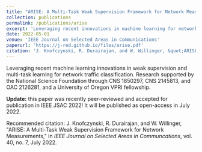 ```yaml
---
title: "ARISE: A Multi-Task Weak Supervision Framework for Network Measurements"
collection: publications
permalink: /publications/arise
excerpt: 'Leveraging recent innovations in machine learning for network traffic classification.'
date: 2022-05-01
venue: 'IEEE Journal on Selected Areas in Communications'
paperurl: 'https://j-red.github.io/files/arise.pdf'
citation: 'J. Knofczynski, R. Durairajan, and W. Willinger, &quot;ARISE: A Multi-Task Weak Supervision Framework for Network Measurements,&quot; in <i>IEEE Journal on Selected Areas in Communcations</i>, vol. 40, no. 7, July 2022.'
---
```

Leveraging recent machine learning innovations in weak supervision and multi-task learning for network traffic classification. 
Research supported by the National Science Foundation through CNS 1850297, CNS 2145813, and OAC 2126281, and a University of Oregon VPRI fellowship.

**Update:** this paper was recently peer-reviewed and accepted for publication in IEEE JSAC 2022! It will be published as open-access in July 2022.

<!-- 
[Download paper here](https://j-red.github.io/files/arise.pdf).
 -->

Recommended citation: J. Knofczynski, R. Durairajan, and W. Willinger, "ARISE: A Multi-Task Weak Supervision Framework for Network Measurements," in <i>IEEE Journal on Selected Areas in Communcations</i>, vol. 40, no. 7, July 2022.
